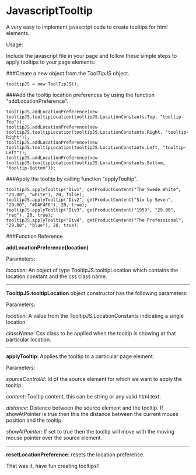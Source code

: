 JavascriptTooltip
==================

A very easy to implement javascript code to create tooltips for html elements.

Usage:

Include the javascript file in your page and follow these simple steps to apply tooltips to your page elements:

###Create a new object from the ToolTipJS object.

```
tooltipJS = new ToolTipJS();
```

###Add the tooltip location preferences by using the function "addLocationPreference".

```
tooltipJS.addLocationPreference(new tooltipJS.tooltipLocation(tooltipJS.LocationConstants.Top, "tooltip-Top"));
tooltipJS.addLocationPreference(new tooltipJS.tooltipLocation(tooltipJS.LocationConstants.Right, "tooltip-Right"));
tooltipJS.addLocationPreference(new tooltipJS.tooltipLocation(tooltipJS.LocationConstants.Left, "tooltip-Left"));
tooltipJS.addLocationPreference(new tooltipJS.tooltipLocation(tooltipJS.LocationConstants.Bottom, "tooltip-Bottom"));
```

###Apply the tooltip by calling function "applyTooltip". 

```
tooltipJS.applyTooltip("Div1", getProductContent("The Swede White", "29.00", "white"), 20, false);
tooltipJS.applyTooltip("Div2", getProductContent("Six by Seven", "29.00", "#DAF4F0"), 20, true);
tooltipJS.applyTooltip("Div3", getProductContent("1959", "29.00", "red"), 20, true);
tooltipJS.applyTooltip("Div4", getProductContent("The Professional", "29.00", "blue"), 20, true);
```

###Function Reference

**addLocationPreference(location)**

Parameters:

_location_: An object of type TooltipJS.tooltipLocation which contains the location constant and the css class name. 

***

**TooltipJS.tooltipLocation** object constructor has the following parameters: 

Parameters:

_location_: A value from the TooltipJS.LocationConstants indicating a single location.

_className_: Css class to be applied when the tooltip is showing at that particular location.

***

**applyTooltip**: Applies the tooltip to a particular page element.

Parameters:

_sourceControlId_: Id of the source element for which we want to apply the tooltip.

_content_: Tooltip content, this can be string or any valid html text. 

_distance_: Distance between the source element and the tooltip. If showAtPointer is true then this the distance between the current mouse position and the tooltip. 

_showAtPointer_: If set to true then the tooltip will move with the moving mouse pointer over the source element. 

***

**resetLocationPreference**: resets the location preference.

That was it, have fun creating tooltips!!
